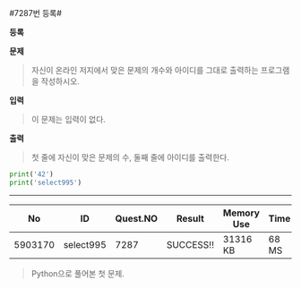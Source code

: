 #7287번 등록#

**등록**

**문제**
> 자신이 온라인 저지에서 맞은 문제의 개수와 아이디를 그대로 출력하는 프로그램을 작성하시오.

**입력**
> 이 문제는 입력이 없다.

**출력**
> 첫 줄에 자신이 맞은 문제의 수, 둘째 줄에 아이디를 출력한다.

``` python
print('42')
print('select995')
```
---
| No      | ID        | Quest.NO | Result         | Memory Use | Time  | lanaguage | Code Length |
|---------|-----------|----------|----------------|------------|-------|-----------|-------------|
| 5903170 | select995 | 7287     | SUCCESS!!      | 31316 KB   | 68 MS | Python    | 31 B       |


> Python으로 풀어본 첫 문제.